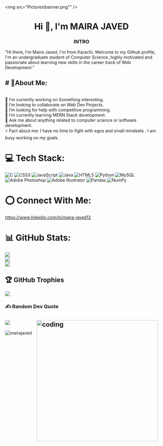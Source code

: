 <img src="Pictures\banner.png"" />
<h1 align="center">Hi 👋, I'm MAIRA JAVED</h1>
<h3 align="center">INTRO</h3>
<P>"Hi there, I'm Maira Javed, I'm from Karachi. Welcome to my Github profile, I'm an undergraduate student of Computer Science ,highly motivated and passionate about learning new skills in the career track of  Web Development."</p>
<h2># 💫About Me:</h2><br>
🔭 I’m currently working on Something interesting.<br>👯 I’m looking to collaborate on Web Dev Projects.<br>🤝 I’m looking for help with competitive programming.<br>🌱 I’m currently learning MERN Stack development.<br>💬 Ask me about anything related to computer science or software development.<br>⚡ Fact about me: I have no time to fight with egos and small mindsets . I am busy working on my goals.


# 💻 Tech Stack:
![C](https://img.shields.io/badge/c-%2300599C.svg?style=plastic&logo=c&logoColor=white) ![CSS3](https://img.shields.io/badge/css3-%231572B6.svg?style=plastic&logo=css3&logoColor=white) ![JavaScript](https://img.shields.io/badge/javascript-%23323330.svg?style=plastic&logo=javascript&logoColor=%23F7DF1E) ![Java](https://img.shields.io/badge/java-%23ED8B00.svg?style=plastic&logo=java&logoColor=white) ![HTML5](https://img.shields.io/badge/html5-%23E34F26.svg?style=plastic&logo=html5&logoColor=white) ![Python](https://img.shields.io/badge/python-3670A0?style=plastic&logo=python&logoColor=ffdd54) ![MySQL](https://img.shields.io/badge/mysql-%2300f.svg?style=plastic&logo=mysql&logoColor=white) ![Adobe Photoshop](https://img.shields.io/badge/adobephotoshop-%2331A8FF.svg?style=plastic&logo=adobephotoshop&logoColor=white) ![Adobe Illustrator](https://img.shields.io/badge/adobeillustrator-%23FF9A00.svg?style=plastic&logo=adobeillustrator&logoColor=white) ![Pandas](https://img.shields.io/badge/pandas-%23150458.svg?style=plastic&logo=pandas&logoColor=white) ![NumPy](https://img.shields.io/badge/numpy-%23013243.svg?style=plastic&logo=numpy&logoColor=white)
# ⭕ Connect With Me:
https://www.linkedin.com/in/maira-javed12
<br>
# 📊 GitHub Stats:
![](https://github-readme-stats.vercel.app/api?username=Mairajaved&theme=dark&hide_border=false&include_all_commits=true&count_private=true)<br/>
![](https://github-readme-streak-stats.herokuapp.com/?user=Mairajaved&theme=dark&hide_border=false)<br/>
![](https://github-readme-stats.vercel.app/api/top-langs/?username=Mairajaved&theme=dark&hide_border=false&include_all_commits=true&count_private=true&layout=compact)

## 🏆 GitHub Trophies
![](https://github-profile-trophy.vercel.app/?username=Mairajaved&theme=chalk&no-frame=true&no-bg=false&margin-w=4)

### ✍️ Random Dev Quote
![](https://quotes-github-readme.vercel.app/api?type=vetical&theme=dark)
<img align="right" alt="coding" width="400" src="https://camo.githubusercontent.com/4aa77ea32aa4d7be626e833b160f3d8923c133cd32c34fefbdc43c8abfcff710/68747470733a2f2f63646e2e6472696262626c652e636f6d2f75736572732f323730343431342f73637265656e73686f74732f373436363930332f6d656469612f62303861623537363331366264343538326665663138396634373163643965352e676966">
---
<p align="left"> <img src="https://komarev.com/ghpvc/?username=mairajaved&label=Profile%20views&color=0e75b6&style=flat" alt="mairajaved" /> </p>
<!-- Proudly created with GPRM ( https://gprm.itsvg.in ) -->
